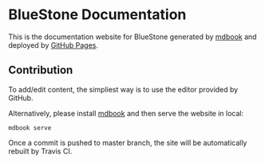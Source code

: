 # BlueStone Documentation

This is the documentation website for BlueStone generated by [mdbook](https://github.com/rust-lang/mdBook) and deployed by [GitHub Pages](https://pages.github.com/).

## Contribution

To add/edit content, the simpliest way is to use the editor provided by GitHub.

Alternatively, please install [mdbook](https://github.com/rust-lang/mdBook) and then serve the website in local:

```
mdbook serve
```

Once a commit is pushed to master branch, the site will be automatically rebuilt by Travis CI.
